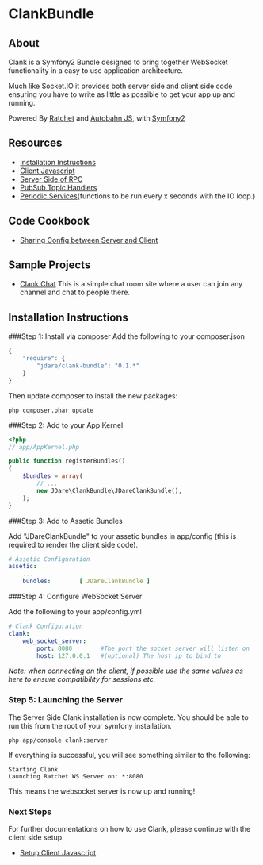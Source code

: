 ClankBundle
===========

About
--------------
Clank is a Symfony2 Bundle designed to bring together WebSocket functionality in a easy to use application architecture.

Much like Socket.IO it provides both server side and client side code ensuring you have to write as little as possible to get your app up and running.

Powered By [Ratchet](http://socketo.me) and [Autobahn JS](http://autobahn.ws/js), with [Symfony2](http://symfony.com/)

Resources
--------------
* [Installation Instructions](#installation-instructions)
* [Client Javascript](Resources/docs/ClientSetup.md)
* [Server Side of RPC](Resources/docs/RPCSetup.md)
* [PubSub Topic Handlers](Resources/docs/TopicSetup.md)
* [Periodic Services](Resources/docs/PeriodicSetup.md)(functions to be run every x seconds with the IO loop.)

Code Cookbook
--------------
* [Sharing Config between Server and Client](Resources/docs/code/ShareConfig.md)

Sample Projects
--------------
* [Clank Chat](https://github.com/JDare/ClankChatBundle)
This is a simple chat room site where a user can join any channel and chat to people there.

Installation Instructions
--------------

###Step 1: Install via composer
Add the following to your composer.json

```javascript
{
    "require": {
        "jdare/clank-bundle": "0.1.*"
    }
}
```

Then update composer to install the new packages:
```command
php composer.phar update
```

###Step 2: Add to your App Kernel

```php
<?php
// app/AppKernel.php

public function registerBundles()
{
    $bundles = array(
        // ...
        new JDare\ClankBundle\JDareClankBundle(),
    );
}
```

###Step 3: Add to Assetic Bundles

Add "JDareClankBundle" to your assetic bundles in app/config (this is required to render the client side code).

```yaml
# Assetic Configuration
assetic:
    ...
    bundles:        [ JDareClankBundle ]
```

###Step 4: Configure WebSocket Server

Add the following to your app/config.yml

```yaml
# Clank Configuration
clank:
    web_socket_server:
        port: 8080        #The port the socket server will listen on
        host: 127.0.0.1   #(optional) The host ip to bind to
```

_Note: when connecting on the client, if possible use the same values as here to ensure compatibility for sessions etc._

### Step 5: Launching the Server

The Server Side Clank installation is now complete. You should be able to run this from the root of your symfony installation.

```command
php app/console clank:server
```

If everything is successful, you will see something similar to the following:

```
Starting Clank
Launching Ratchet WS Server on: *:8080
```

This means the websocket server is now up and running!

### Next Steps

For further documentations on how to use Clank, please continue with the client side setup.

* [Setup Client Javascript](Resources/docs/ClientSetup.md)